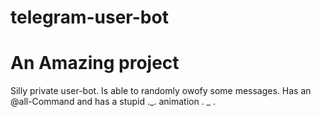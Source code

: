 # telegram-user-bot
# An Amazing project
Silly private user-bot. Is able to randomly owofy some messages. Has an @all-Command and has a stupid ._. animation . _ .
